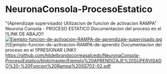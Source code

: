 # NeuronaConsola-ProcesoEstatico
"(Aprendizaje supervisado)  Utilizacion de funcion de activacion RAMPA" Neurona Consola - PROCESO ESTATICO
Documentacion del proceso en el !!LINK DE ABAJO!!  
[![Ejemplo-funcion-de-activacion-RAMPA-de-aprendizaje-supervisado.jpg](https://i.postimg.cc/TPGhJ4Md/Ejemplo-funcion-de-activacion-RAMPA-de-aprendizaje-supervisado.jpg)](https://postimg.cc/TK7RRQ3F)
[![Ejemplo-funcion-de-activacion-RAMPA-de-aprendiz
Documentacion del proceso en el !!PRESIONAR LINK!!  
https://github.com/hildelbrandocorreasalcedo/NeuronaConsola-ProcesoEstatico/blob/master/Ejemplo%20APRENDIZAJE%20SUPERVISADO%20-%20Funcion%20Rampa%20SS702-02.pdf
